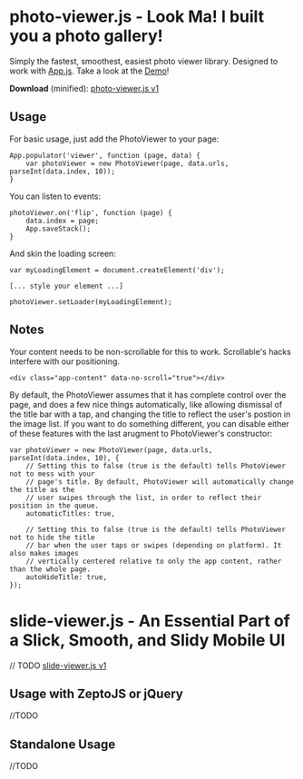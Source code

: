 photo-viewer.js - Look Ma! I built you a photo gallery!
=======================================================

Simply the fastest, smoothest, easiest photo viewer library. Designed to work with [App.js](http://code.kik.com/photo-viewer/demos/basic.html). Take a look at the [Demo](http://code.kik.com/photo-viewer/demos/basic/)!

__Download__ (minified): [photo-viewer.js v1](http://cdn.kik.com/photo-viewer/1/photo-viewer.js)


Usage
-----

For basic usage, just add the PhotoViewer to your page:

	App.populator('viewer', function (page, data) {
		var photoViewer = new PhotoViewer(page, data.urls, parseInt(data.index, 10));
	}

You can listen to events:

	photoViewer.on('flip', function (page) {
		data.index = page;
		App.saveStack();
	}

And skin the loading screen:

	var myLoadingElement = document.createElement('div');

	[... style your element ...]

	photoViewer.setLoader(myLoadingElement);


Notes
-----

Your content needs to be non-scrollable for this to work. Scrollable's hacks interfere with our positioning.

	<div class="app-content" data-no-scroll="true"></div>

By default, the PhotoViewer assumes that it has complete control over the page, and does a few nice things automatically, like allowing dismissal of the title bar with a tap, and changing the title to reflect the user's postion in the image list. If you want to do something different, you can disable either of these features with the last arugment to PhotoViewer's constructor:

	var photoViewer = new PhotoViewer(page, data.urls, parseInt(data.index, 10), {
		// Setting this to false (true is the default) tells PhotoViewer not to mess with your
		// page's title. By default, PhotoViewer will automatically change the title as the
		// user swipes through the list, in order to reflect their position in the queue.
		automaticTitles: true,

		// Setting this to false (true is the default) tells PhotoViewer not to hide the title
		// bar when the user taps or swipes (depending on platform). It also makes images
		// vertically centered relative to only the app content, rather than the whole page.
		autoHideTitle: true,
	});


slide-viewer.js - An Essential Part of a Slick, Smooth, and Slidy Mobile UI
===========================================================================
// TODO
[slide-viewer.js v1](http://cdn.kik.com/photo-viewer/1/slide-viewer.js)

Usage with ZeptoJS or jQuery
----------------------------

//TODO




Standalone Usage
----------------

//TODO
